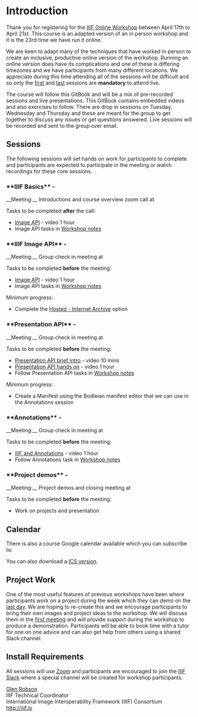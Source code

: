 <script src="https://cdnjs.cloudflare.com/ajax/libs/jstimezonedetect/1.0.7/jstz.min.js" integrity="sha512-pZ0i46J1zsMwPd2NQZ4IaL427jXE2RVHMk3uv/wPTNlBVp9AbB1L65/4YdrXRPLEmyZCkY9qYOOsQp44V4orHg==" crossorigin="anonymous"></script>
<script src="https://cdnjs.cloudflare.com/ajax/libs/dayjs/1.9.3/dayjs.min.js" integrity="sha512-u7elBfdMr+7LhU4rvUk3IM28QZDKTyUxba4Nx2IJ1W9cj4shfRSPq7EZXD2ULD9cBoizw2FQyeR6YBog6LcnHg==" crossorigin="anonymous"></script>
<script src="https://cdnjs.cloudflare.com/ajax/libs/dayjs/1.9.3/plugin/utc.min.js" integrity="sha512-+lztPB4upMyG9pLdOWl8MFsBhXM1V9vFTDhXV3/4VSdoqpR5RfA2bNdrl8n0F9HmbzFkNqmOBdZw580qfRU01Q==" crossorigin="anonymous"></script>
<script src="https://cdnjs.cloudflare.com/ajax/libs/dayjs/1.9.3/plugin/timezone.min.js" integrity="sha512-3QnyXIdU85C6rOXhHzVsXinI5/qM/LniMr5actNRUwyp1Tuurw7rOn7fX7WWoNyZuM7KlQxITGQI4ITCgXKGQA==" crossorigin="anonymous"></script>
<script src="https://cdnjs.cloudflare.com/ajax/libs/dayjs/1.9.3/plugin/advancedFormat.min.js" integrity="sha512-bvTLx3e7Wk8qIAqr7O/vbk8IT2h+tFr1udHdJGzX6xMGtruTSCBctN0IGGjozmwap+l1A3zIz5KZUXI9IiBS3Q==" crossorigin="anonymous"></script>
<script src="https://cdnjs.cloudflare.com/ajax/libs/dayjs/1.9.3/plugin/localizedFormat.min.js" integrity="sha512-85aup/PuxBbkUL6yEpshXfwrOWNt7rvFzFrfvYgnrBBQK2r1FEyqD+5qGVNPWSm8xxafm3mhBOvd975HBSaXNA==" crossorigin="anonymous"></script>

# Introduction

Thank you for registering for the [IIIF Online Workshop](https://www.eventbrite.com/e/april-2023-iiif-online-training-5-day-course-tickets-554792698897) between April 17th to April 21st. This course is an adapted version of an in person workshop and it is the 23rd time we have run it online.  

We are keen to adapt many of the techniques that have worked in person to create an inclusive, productive online version of the workshop. Running an online version does have its complications and one of these is differing timezones and we have participants from many different locations. We appreciate during this time attending all of the sessions will be difficult and so only the [first](day-one/README.md) and [last](day-five/README.md) sessions are **mandatory** to attend live.  

The course will follow this GitBook and will be a mix of pre-recorded sessions and live presentations. This GitBook contains embedded videos and also exercises to follow. There are drop in sessions on Tuesday, Wednesday and Thursday and these are meant for the group to get together to discuss any issues or get questions answered. Live sessions will be recorded and sent to the group over email.

## Sessions

The following sessions will set hands on work for participants to complete and participants are expected to participate in the meeting or watch recordings for these core sessions. 

<h3>**IIIF Basics** - <span id="day1"></span></h3>
__Meeting:__ Introductions and course overview zoom call at <b><span id="intro"></span></b>

Tasks to be completed __after__ the call:
 * [Image API](day-two/)  - video 1 hour
 * Image API tasks in [Workshop notes](day-two/image-servers/)

<h3>**IIIF Image API** - <span id="day2"></span></h3>
__Meeting:__ Group check in meeting at <b><span id="image"></span></b>

Tasks to be completed __before__ the meeting:
 * [Image API](day-two/)  - video 1 hour
 * Image API tasks in [Workshop notes](day-two/image-servers/)

Minimum progress:  
 * Complete the [Hosted - Internet Archive](day-two/image-servers/iiif-hosting-ia.html) option


<h3>**Presentation API** - <span id="day3"></span></h3>
__Meeting:__ Group check in meeting at <b><span id="presentation"></span></b>

Tasks to be completed __before__ the meeting:
 * [Presentation API brief intro](day-three/) - video 10 mins
 * [Presentation API hands on](day-three/) - video 1 hour
 * Follow Presentation API tasks in [Workshop notes](day-three/chrome-web-server/)  

Minimum progress:  
 *  Create a Manifest using the Bodleian manifest editor that we can use in the Annotations session


<h3>**Annotations** - <span id="day4"></span></h3>
__Meeting:__ Group check in meeting at <b><span id="annotations"></span></b>

Tasks to be completed __before__ the meeting:
 * [IIIF and Annotations](day-four/) - video 1 hour
 * Follow Annotations task in [Workshop notes](day-four/annotations-and-annotation-lists.html)


<h3>**Project demos** - <span id="day5"></span></h3>
__Meeting:__ Project demos and closing meeting at <b><span id="demos"></span></b>

Tasks to be completed __before__ the meeting:
 * Work on projects and presentation

## Calendar
There is also a course Google calendar available which you can subscribe to:
<div id="calendar-container"></div>

<script type="text/javascript">
  var timezone = jstz.determine();
  console.log('Name is ' + timezone.name());
  var pref = '<iframe src="https://calendar.google.com/calendar/embed?src=clir.org_chugpdurgjm9njridh8uq676n0%40group.calendar.google.com&mode=WEEK&title=IIIF%20Online%20Workshop&dates=20230417/20230421&showTabs=0&ctz=';
  var suff = '" style="border: 0" width="100%" height="300" frameborder="0" scrolling="no"></iframe>';
  var iframe_html = pref + timezone.name() + suff;
  document.getElementById('calendar-container').innerHTML = iframe_html;
</script>

You can also download a <a href="ics/April2023.ics">ICS version</a>.

## Project Work 
One of the most useful features of previous workshops have been where participants work on a project during the week which they can demo on the [last day](day-five/README.md). We are hoping to re-create this and we encourage participants to bring their own images and project ideas to the workshop. We will discuss them in the [first meeting](day-one/README.md) and will provide support during the workshop to produce a demonstration. Participants will be able to book time with a tutor for one on one advice and can also get help from others using a shared Slack channel. 

## Install Requirements
All sessions will use [Zoom](https://zoom.us/) and participants are encouraged to join the [IIIF Slack](http://bit.ly/iiif-slack) where a special channel will be created for workshop participants. 

<!--
## Participants locations
We are delighted to welcome such a diverse group to the course and we have participants from the following locations:

<iframe src="https://www.google.com/maps/d/embed?mid=1j--i2UhaLo36zmLmlPhyOx11B8l01Mo&ehbc=2E312F" width="640" height="480"></iframe>

I look forward to working with you and if you have any questions please don’t hesitate to get in contact. 
-->

[Glen Robson](mailto:glen.robson@iiif.io)<br/>
IIIF Technical Coordinator<br/>
International Image Interoperability Framework (IIIF) Consortium<br/>
http://iiif.io<br/>

<script type="text/javascript">
    console.log('Working out times ');
    dayjs.extend(dayjs_plugin_utc)
    dayjs.extend(dayjs_plugin_timezone)
    dayjs.extend(dayjs_plugin_advancedFormat)
    var timezone = jstz.determine();
    function setTime(time, section) {
        console.log("Setting time in " + section);
        var local = time.tz(timezone.name());

        var span = document.getElementById(section);
        span.innerHTML = local.format("h:mma z")
    }
    function setDay(time, section) {
        console.log("Setting time in " + section);
        var local = time.tz(timezone.name());

        var span = document.getElementById(section);
        span.innerHTML = local.format("dddd, MMMM D")
        if (local.format("D").endsWith("0")) {
            span.innerHTML += "th";
        } else if (local.format("D").endsWith("1") && !(local.format("D").endsWith("11"))) {
            span.innerHTML += "st";
        } else if (local.format("D").endsWith("2") && !(local.format("D").endsWith("12"))) {
            span.innerHTML += "nd";
        } else if (local.format("D").endsWith("3") && !(local.format("D").endsWith("13"))) {
            span.innerHTML += "rd";
        } else {    
            span.innerHTML += "th";
        }
    }
    function setDates(time, day, timeId) {
        setDay(time,day);
        setTime(time,timeId);

    }


    setDates(dayjs.tz("2023-04-17 10:00", "Europe/London"),"day1", "intro");
    setDates(dayjs.tz("2023-04-18 10:00", "Europe/London"),"day2", "image");
    setDates(dayjs.tz("2023-04-19 10:00", "Europe/London"),"day3", "presentation");
    setDates(dayjs.tz("2023-04-20 10:00", "Europe/London"),"day4", "annotations");
    setDates(dayjs.tz("2023-04-21 10:00", "Europe/London"),"day5", "demos");
    
</script>

